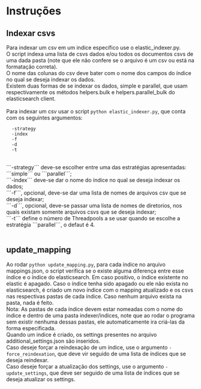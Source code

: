 # Instruções

## Indexar csvs
Para indexar um csv em um indice específico use o elastic_indexer.py.<br>
O script indexa uma lista de csvs dados e/ou todos os documentos csvs de uma dada pasta (note que ele não confere se o arquivo é um csv ou está na formatação correta).<br>
O nome das colunas do csv deve bater com o nome dos campos do índice no qual se deseja indexar os dados.<br>
Existem duas formas de se indexar os dados, simple e parallel, que usam respectivamente os métodos helpers.bulk e helpers.parallel_bulk do elasticsearch client.<br>
<br>
Para indexar um csv usar o script ```python elastic_indexer.py```, que conta com os seguintes argumentos:
```
  -strategy
  -index
  -f
  -d
  -t
```
<br>
```-strategy``` deve-se escolher entre uma das estratégias apresentadas: ```simple``` ou ```parallel```;<br> 
```-index``` deve-se dar o nome do índice no qual se deseja indexar os dados;<br> 
```-f```, opcional, deve-se dar uma lista de nomes de arquivos csv que se deseja indexar;<br> 
```-d```, opcional, deve-se passar uma lista de nomes de diretorios, nos quais existam somente arquivos csvs que se deseja indexar;<br> 
```-t``` define o número de Threadpools a se usar quando se escolhe a estratégia ```parallel```, o defaut é 4.<br><br> 

## update_mapping
Ao rodar ```python update_mapping.py```, para cada índice no arquivo mappings.json, o script verifica se o existe alguma diferença entre esse índice e o índice do elasticsearch. Em caso positivo, o índice existente no elastic é apagado. Caso o índice tenha sido apagado ou ele não exista no elasticsearch, é criado um novo índice com o mapping atualizado e os csvs nas respectivas pastas de cada índice. Caso nenhum arquivo exista na pasta, nada é feito.<br>
Nota: As pastas de cada índice devem estar nomeadas com o nome do índice e dentro de uma pasta indexer/indices, note que ao rodar o programa sem existir nenhuma dessas pastas, ele automaticamente ira criá-las da forma especificada.<br>
Quando um indice é criado, os settings presentes no arquivo additional_settings.json são inseridos.<br>
Caso deseje forçar a reindexação de um índice, use o argumento ```-force_reindexation```, que deve vir seguido de uma lista de índices que se deseja reindexar. <br>
Caso deseje forçar a atualização dos settings, use o argumento ```-update_settings```, que deve ser seguido de uma lista de índices que se deseja atualizar os settings.


